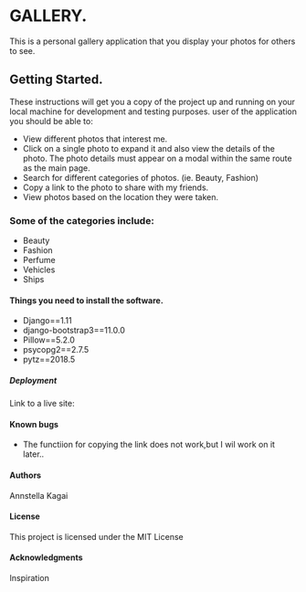# GALLERY.

This is  a personal gallery application that you display your photos for others to see.

## Getting Started.

These instructions will get you a copy of the project up and running on your local machine for development and testing purposes. user of the application you should be able to:

* View different photos that interest me.
* Click on a single photo to expand it and also view the details of the photo. The photo details must appear on a modal within the same        route as the main page.
* Search for different categories of photos. (ie. Beauty, Fashion)
* Copy a link to the photo to share with my friends.
* View photos based on the location they were taken.


### Some of the categories include:

* Beauty
* Fashion
* Perfume
* Vehicles
* Ships


#### Things you need to install the software.
* Django==1.11
* django-bootstrap3==11.0.0
* Pillow==5.2.0
* psycopg2==2.7.5
* pytz==2018.5

##### Deployment

Link to a live site: 


#### Known bugs
* The functiion for copying the link does not work,but I wil work on it later..

#### Authors

Annstella Kagai

#### License

This project is licensed under the MIT License

#### Acknowledgments
Inspiration